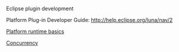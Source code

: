 Eclipse plugin development

Platform Plug-in Developer Guide: http://help.eclipse.org/luna/nav/2

[Platform runtime basics](01_runtime_basics/README.md)

[Concurrency](02_concurency/README.md)






